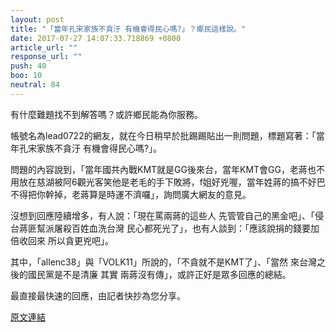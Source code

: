 ```yaml
---
layout: post
title: "「當年孔宋家族不貪汙 有機會得民心嗎?」？鄉民這樣說。"
date: 2017-07-27 14:07:33.718869 +0800
article_url: ""
response_url: ""
push: 40
boo: 10
neutral: 84
---
```


有什麼難題找不到解答嗎？或許鄉民能為你服務。

帳號名為lead0722的網友，就在今日稍早於批踢踢貼出一則問題，標題寫著：「當年孔宋家族不貪汙 有機會得民心嗎?」。

問題的內容說到，「當年國共內戰KMT就是GG後來台，當年KMT會GG，老蔣也不用放在慈湖被阿6觀光客笑他是老毛的手下敗將，f姐好兇喔，當年姓蔣的搞不好巴不得把你幹掉，老蔣算是時運不濟囉」，詢問廣大網友的意見。

沒想到回應陸續增多，有人說：「現在罵兩蔣的這些人 先管管自己的黑金吧」、「侵台蔣匪幫派屠殺百姓血洗台灣 民心都死光了」，也有人談到：「應該說捐的錢要加倍收回來 所以貪更兇吧」。

其中，「allenc38」與「VOLK11」所說的，「不貪就不是KMT了」、「當然 來台灣之後的國民黨是不是清廉 其實 兩蔣沒有傳」，或許正好是眾多回應的總結。

最直接最快速的回應，由記者快抄為您分享。

<a href = "https://www.ptt.cc/bbs/Gossiping/M.1501096596.A.2CD.html">原文連結</a>

